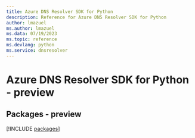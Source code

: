 ```yaml
---
title: Azure DNS Resolver SDK for Python
description: Reference for Azure DNS Resolver SDK for Python
author: lmazuel
ms.author: lmazuel
ms.data: 07/19/2023
ms.topic: reference
ms.devlang: python
ms.service: dnsresolver
---
```

# Azure DNS Resolver SDK for Python - preview
## Packages - preview
[!INCLUDE [packages](dns-resolver-index.md)]